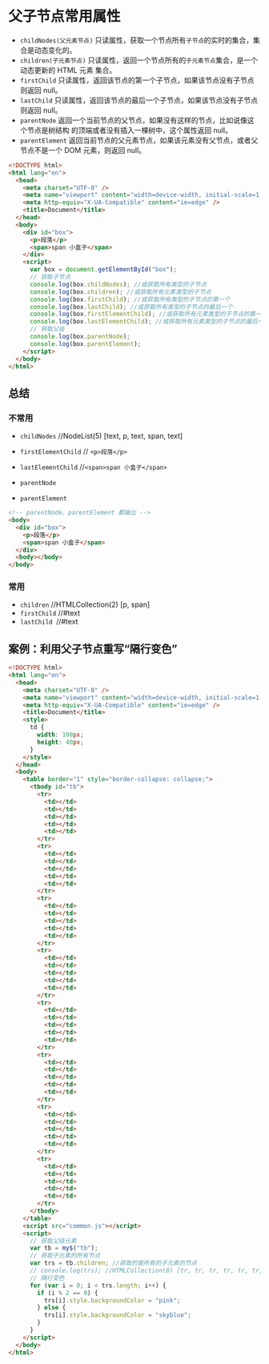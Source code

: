 # 父子节点常用属性

- `childNodes(父元素节点)` 只读属性，获取一个节点所有`子节点`的实时的集合，集合是动态变化的。
- `children(子元素节点)` 只读属性，返回一个节点所有的`子元素节点`集合，是一个动态更新的 HTML 元素
  集合。
- `firstChild` 只读属性，返回该节点的第一个子节点，如果该节点没有子节点则返回 null。
- `lastChild` 只读属性，返回该节点的最后一个子节点，如果该节点没有子节点则返回 null。
- `parentNode` 返回一个当前节点的父节点，如果没有这样的节点，比如说像这个节点是树结构
  的顶端或者没有插入一棵树中，这个属性返回 null。
- `parentElement` 返回当前节点的父元素节点，如果该元素没有父节点，或者父节点不是一个 DOM
  元素，则返回 null。

```html
<!DOCTYPE html>
<html lang="en">
  <head>
    <meta charset="UTF-8" />
    <meta name="viewport" content="width=device-width, initial-scale=1.0" />
    <meta http-equiv="X-UA-Compatible" content="ie=edge" />
    <title>Document</title>
  </head>
  <body>
    <div id="box">
      <p>段落</p>
      <span>span 小盒子</span>
    </div>
    <script>
      var box = document.getElementById("box");
      // 获取子节点
      console.log(box.childNodes); //或获取所有类型的子节点
      console.log(box.children); //或获取所有元素类型的子节点
      console.log(box.firstChild); //或获取所有类型的子节点的第一个
      console.log(box.lastChild); //或获取所有类型的子节点的最后一个
      console.log(box.firstElementChild); //或获取所有元素类型的子节点的第一个
      console.log(box.lastElementChild); //或获取所有元素类型的子节点的最后一个
      // 获取父级
      console.log(box.parentNode);
      console.log(box.parentElement);
    </script>
  </body>
</html>
```

## 总结

### 不常用

- `childNodes` //NodeList(5) [text, p, text, span, text]
- `firstElementChild` // `<p>段落</p>`
- `lastElementChild` //`<span>span 小盒子</span>`

- `parentNode`
- `parentElement`

```html
<!-- parentNode、parentElement 都输出 -->
<body>
  <div id="box">
    <p>段落</p>
    <span>span 小盒子</span>
  </div>
  <body></body>
</body>
```

### 常用

- `children` //HTMLCollection(2) [p, span]
- `firstChild` //#text
- `lastChild `//#text

## 案例：利用父子节点重写“隔行变色”

```html
<!DOCTYPE html>
<html lang="en">
  <head>
    <meta charset="UTF-8" />
    <meta name="viewport" content="width=device-width, initial-scale=1.0" />
    <meta http-equiv="X-UA-Compatible" content="ie=edge" />
    <title>Document</title>
    <style>
      td {
        width: 100px;
        height: 40px;
      }
    </style>
  </head>
  <body>
    <table border="1" style="border-collapse: collapse;">
      <tbody id="tb">
        <tr>
          <td></td>
          <td></td>
          <td></td>
          <td></td>
          <td></td>
        </tr>
        <tr>
          <td></td>
          <td></td>
          <td></td>
          <td></td>
          <td></td>
        </tr>
        <tr>
          <td></td>
          <td></td>
          <td></td>
          <td></td>
          <td></td>
        </tr>
        <tr>
          <td></td>
          <td></td>
          <td></td>
          <td></td>
          <td></td>
        </tr>
        <tr>
          <td></td>
          <td></td>
          <td></td>
          <td></td>
          <td></td>
        </tr>
        <tr>
          <td></td>
          <td></td>
          <td></td>
          <td></td>
          <td></td>
        </tr>
        <tr>
          <td></td>
          <td></td>
          <td></td>
          <td></td>
          <td></td>
        </tr>
        <tr>
          <td></td>
          <td></td>
          <td></td>
          <td></td>
          <td></td>
        </tr>
      </tbody>
    </table>
    <script src="common.js"></script>
    <script>
      // 获取父级元素
      var tb = my$("tb");
      // 获取子元素的所有节点
      var trs = tb.children; //获取的是所有的子元素的节点
      // console.log(trs); //HTMLCollection(8) [tr, tr, tr, tr, tr, tr, tr, tr]
      // 隔行变色
      for (var i = 0; i < trs.length; i++) {
        if (i % 2 == 0) {
          trs[i].style.backgroundColor = "pink";
        } else {
          trs[i].style.backgroundColor = "skyblue";
        }
      }
    </script>
  </body>
</html>
```
